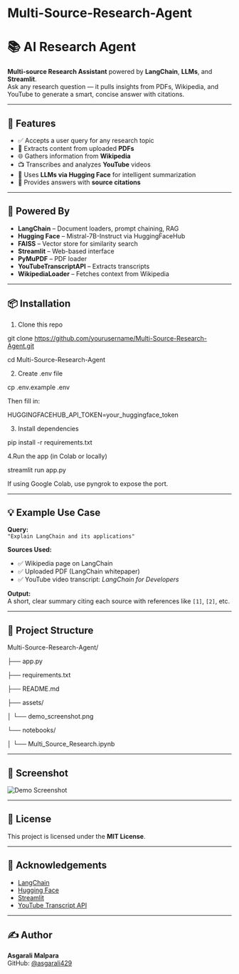 # Multi-Source-Research-Agent
# 📚 AI Research Agent

**Multi-source Research Assistant** powered by **LangChain**, **LLMs**, and **Streamlit**.  
Ask any research question — it pulls insights from PDFs, Wikipedia, and YouTube to generate a smart, concise answer with citations.

---

## 🚀 Features

- ✅ Accepts a user query for any research topic  
- 📄 Extracts content from uploaded **PDFs**  
- 🌐 Gathers information from **Wikipedia**  
- 📺 Transcribes and analyzes **YouTube** videos  
- 🧠 Uses **LLMs via Hugging Face** for intelligent summarization  
- 📌 Provides answers with **source citations**  

---

## 🧠 Powered By

- **LangChain** – Document loaders, prompt chaining, RAG
- **Hugging Face** – Mistral-7B-Instruct via HuggingFaceHub
- **FAISS** – Vector store for similarity search
- **Streamlit** – Web-based interface
- **PyMuPDF** – PDF loader
- **YouTubeTranscriptAPI** – Extracts transcripts
- **WikipediaLoader** – Fetches context from Wikipedia

---

## 📦 Installation

1. Clone this repo
   
  git clone https://github.com/yourusername/Multi-Source-Research-Agent.git
  
  cd Multi-Source-Research-Agent

2. Create .env file
   
  cp .env.example .env

  Then fill in:
  
  HUGGINGFACEHUB_API_TOKEN=your_huggingface_token

3. Install dependencies

  pip install -r requirements.txt

4.Run the app (in Colab or locally)

  streamlit run app.py
  
  If using Google Colab, use pyngrok to expose the port.

---
## 💡 Example Use Case

**Query:**  
`"Explain LangChain and its applications"`

**Sources Used:**

- ✅ Wikipedia page on LangChain  
- ✅ Uploaded PDF (LangChain whitepaper)  
- ✅ YouTube video transcript: *LangChain for Developers*

**Output:**  
A short, clear summary citing each source with references like `[1]`, `[2]`, etc.

---
## 📁 Project Structure

Multi-Source-Research-Agent/

├── app.py

├── requirements.txt

├── README.md

├── assets/

│   └── demo_screenshot.png

└── notebooks/

│   └── Multi_Source_Research.ipynb
  
---

## 📸 Screenshot

![Demo Screenshot](assets/demo_screenshot.png)

---

## 📝 License

This project is licensed under the **MIT License**.

---

## 🙏 Acknowledgements

- [LangChain](https://github.com/langchain-ai/langchain)  
- [Hugging Face](https://huggingface.co/)  
- [Streamlit](https://streamlit.io/)  
- [YouTube Transcript API](https://pypi.org/project/youtube-transcript-api/)  

---

## ✍️ Author

**Asgarali Malpara**  
GitHub: [@asgarali429](https://github.com/asgarali429)
